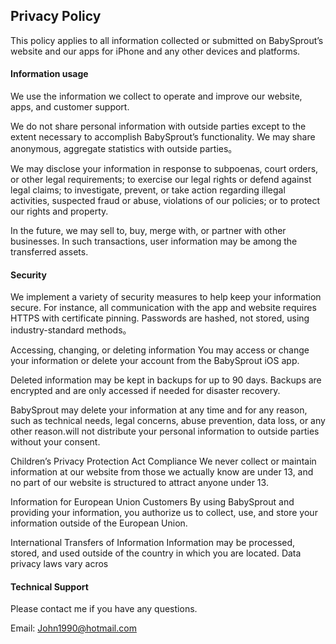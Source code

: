 ## Privacy Policy
This policy applies to all information collected or submitted on BabySprout’s website and our apps for iPhone and any other devices and platforms.

#### Information usage
We use the information we collect to operate and improve our website, apps, and customer support.

We do not share personal information with outside parties except to the extent necessary to accomplish BabySprout’s functionality. We may share anonymous, aggregate statistics with outside parties。

We may disclose your information in response to subpoenas, court orders, or other legal requirements; to exercise our legal rights or defend against legal claims; to investigate, prevent, or take action regarding illegal activities, suspected fraud or abuse, violations of our policies; or to protect our rights and property.

In the future, we may sell to, buy, merge with, or partner with other businesses. In such transactions, user information may be among the transferred assets.

#### Security
We implement a variety of security measures to help keep your information secure. For instance, all communication with the app and website requires HTTPS with certificate pinning. Passwords are hashed, not stored, using industry-standard methods。

Accessing, changing, or deleting information
You may access or change your information or delete your account from the BabySprout iOS app.

Deleted information may be kept in backups for up to 90 days. Backups are encrypted and are only accessed if needed for disaster recovery.

BabySprout may delete your information at any time and for any reason, such as technical needs, legal concerns, abuse prevention, data loss, or any other reason.will not distribute your personal information to outside parties without your consent.

Children’s Privacy Protection Act Compliance
We never collect or maintain information at our website from those we actually know are under 13, and no part of our website is structured to attract anyone under 13.

Information for European Union Customers
By using BabySprout and providing your information, you authorize us to collect, use, and store your information outside of the European Union.

International Transfers of Information
Information may be processed, stored, and used outside of the country in which you are located. Data privacy laws vary acros

#### Technical Support
Please contact me if you have any questions.

Email: John1990@hotmail.com

